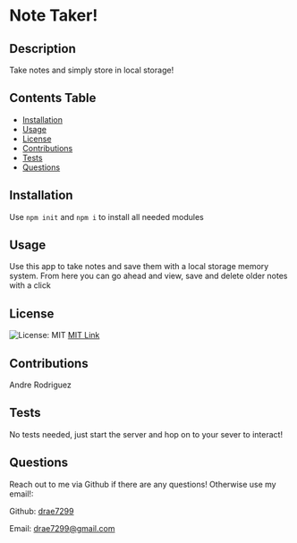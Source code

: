  
  # Note Taker!
  
  ## Description  
  Take notes and simply store in local storage!
  
  ## Contents Table
  * [Installation](#installation)
  * [Usage](#usage)
  * [License](license)
  * [Contributions](contributions) 
  * [Tests](tests)
  * [Questions](questions) 

  ## Installation
  Use `npm init` and `npm i` to install all needed modules

  ## Usage
  Use this app to take notes and save them with a local storage memory system. From here you can go ahead and view, save and delete older notes with a click

  ## License
  ![License: MIT](https://img.shields.io/badge/License-MIT-yellow.svg) [MIT Link](https://opensource.org/licenses/BSD-3-Clause)
 

  ## Contributions
  Andre Rodriguez
  
  ## Tests
  No tests needed, just start the server and hop on to your sever to interact!

  ## Questions

  Reach out to me via Github if there are any questions! Otherwise use my email!:

  Github: [drae7299](https://www.github.com/)

  Email: drae7299@gmail.com
  

